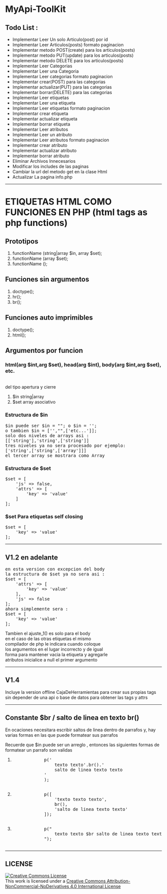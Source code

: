 # MyApi-ToolKit

<h2>Todo List :</h2> 

<ul>
    <li>Implementar Leer Un solo Articulo(post) por id</li>
    <li>Implementar Leer Articulos(posts) formato paginacion</li>
    <li>Implementar metodo POST(create) para los articulos(posts)</li>
    <li>Implementar metodo PUT(update) para los articulos(posts)</li>
    <li>Implementar metodo DELETE para los articulos(posts)</li>
    <li>Implementar Leer Categorias</li>
    <li>Implementar Leer una Categoria</li>
    <li>Implementar Leer categorias formato paginacion</li>
    <li>Implementar crear(POST) para las categorias</li>
    <li>Implementar actualizar(PUT) para las categorias</li>
    <li>Implementar borrar(DELETE) para las categorias</li>
    <li>Implementar Leer etiquetas</li>
    <li>Implementar Leer una etiqueta</li>
    <li>Implementar Leer etiquetas formato paginacion</li>
    <li>Implementar crear etiqueta</li>
    <li>Implementar actualizar etiqueta</li>
    <li>Implementar borrar etiqueta</li>
    <li>Implementar Leer atributos</li>
    <li>Implementar Leer un atributo</li>
    <li>Implementar Leer atributos formato paginacion</li>
    <li>Implementar crear atributo</li>
    <li>Implementar actualizar atributo</li>
    <li>Implementar borrar atributo</li>
    <li>Eliminar Archivos Innecesarios</li>
    <li>Modificar los includes de las paginas</li>
    <li>Cambiar la url del metodo get en la clase Html</li>
    <li>Actualizar La pagina info.php</li>
</ul>

<hr>

<h1>ETIQUETAS HTML COMO FUNCIONES EN PHP (html tags as php functions)</h1>

<h2>Prototipos</h2>

<ol>
    <li>functionName (string|array $in, array $set);</li>
    <li>functionName (array $set);</li>
    <li>functionName ();</li>
</ol>

<h2>Funciones sin argumentos</h2>

<ol>
    <li>doctype();</li>
    <li>hr();</li>
    <li>br();</li>
</ol>

<h2>Funciones auto imprimibles</h2>

<ol>
    <li>doctype();</li>
    <li>html();</li>
</ol>

<h2>Argumentos por funcion<br>

<h3>html(arg $int,arg $set),
head(arg $int),
body(arg $int,arg $set), 
etc.</h3>

<br> del tipo apertura y cierre</h2>

<ol>
    <li>$in string|array</li>
    <li>$set array asociativo</li>
</ol>

<h3>Estructura de $in</h3>

<pre>
$in puede ser $in = ""; o $in = '';
o tambien $in = ['',"",['etc...']];
solo dos niveles de arrays asi :
[['string'],'string',['string']]
tres niveles ya no sera procesado por ejemplo:
['string',['string',['array']]]
el tercer array se mostrara como Array
</pre>

<h3>Estructura de $set</h3>

<pre>
$set = [
    'js' => false,
    'attrs' => [
        'key' => 'value'
    ]
];
</pre>

<h3>$set Para etiquetas self closing</h3>

<pre>
$set = [
    'key' => 'value'
];
</pre>

<hr>

<h2>V1.2 en adelante</h2>

<pre>
en esta version con excepcion del body
la estructura de $set ya no sera asi :
$set = [
    'attrs' => [
        'key' => 'value'
    ],
    'js' => false
];
ahora simplemente sera :
$set = [
    'key' => 'value'
];
</pre>

<p>
Tambien el ajuste_1() es solo para el body<br>
en el caso de las otras etiquetas el mismo <br>
compilador de php le indicara cuando coloque<br>
los argumentos en el lugar incorrecto y de igual<br>
forma para mantener vacia la etiqueta y agregarle<br>
atributos inicialice a null el primer argumento
</p>

<hr>

<h2>V1.4</h2>

<p>
Incluye la version offline CajaDeHerramientas para crear sus propias tags<br>
sin depender de una api o base de datos para obtener las tags y attrs
</p>

<hr>

<h2>Constante $br / salto de linea en texto br()</h2>

<p>
En ocaciones necesitara escribir saltos 
de linea dentro de parrafos y, hay varias
formas en las que puede formatear sus parrafos
</p>

<p>
Recuerde que $in puede ser un 
arreglo , entonces las siguientes formas 
de formatear un parrafo son validas
</p>

<ol>
    <li>
        <pre>
            p('
                texto texto'.br().'
                salto de linea texto texto
            '
            );
        </pre>
    </li>
    <li>
        <pre>
            p([
                'texto texto texto',
                br(),
                'salto de linea texto texto'
            ]);
        </pre>
    </li>
    <li>
        <pre>
            p("
                texto texto $br salto de linea texto texto
            ");
        </pre>
    </li>
</ol>

<hr>

<h2>LICENSE</h2>

<a rel="license" href="http://creativecommons.org/licenses/by-nc-nd/4.0/">
    <img alt="Creative Commons License" 
    style="border-width:0" 
    src="https://i.creativecommons.org/l/by-nc-nd/4.0/80x15.png" />
</a>
<br />
This work is licensed under a 
<a rel="license" href="http://creativecommons.org/licenses/by-nc-nd/4.0/">
    Creative Commons Attribution-NonCommercial-NoDerivatives 4.0 International License
</a>